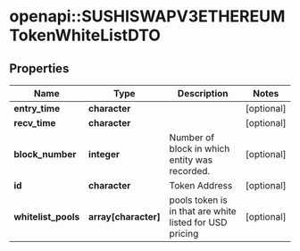 # openapi::SUSHISWAPV3ETHEREUMTokenWhiteListDTO



## Properties
Name | Type | Description | Notes
------------ | ------------- | ------------- | -------------
**entry_time** | **character** |  | [optional] 
**recv_time** | **character** |  | [optional] 
**block_number** | **integer** | Number of block in which entity was recorded. | [optional] 
**id** | **character** | Token Address | [optional] 
**whitelist_pools** | **array[character]** | pools token is in that are white listed for USD pricing | [optional] 


